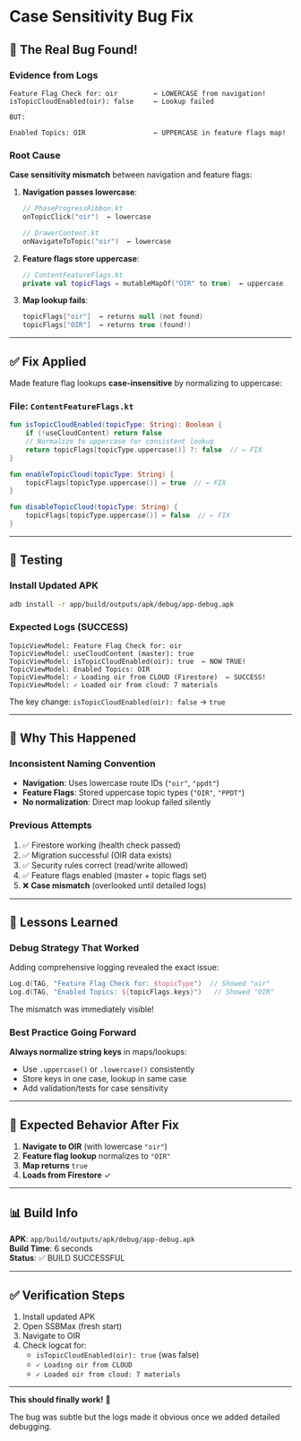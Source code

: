 # Case Sensitivity Bug Fix

## 🐛 The Real Bug Found!

### Evidence from Logs
```
Feature Flag Check for: oir         ← LOWERCASE from navigation!
isTopicCloudEnabled(oir): false     ← Lookup failed

BUT:

Enabled Topics: OIR                 ← UPPERCASE in feature flags map!
```

### Root Cause
**Case sensitivity mismatch** between navigation and feature flags:

1. **Navigation passes lowercase**:
   ```kotlin
   // PhaseProgressRibbon.kt
   onTopicClick("oir")  ← lowercase
   
   // DrawerContent.kt
   onNavigateToTopic("oir")  ← lowercase
   ```

2. **Feature flags store uppercase**:
   ```kotlin
   // ContentFeatureFlags.kt
   private val topicFlags = mutableMapOf("OIR" to true)  ← uppercase
   ```

3. **Map lookup fails**:
   ```kotlin
   topicFlags["oir"]  → returns null (not found)
   topicFlags["OIR"]  → returns true (found!)
   ```

---

## ✅ Fix Applied

Made feature flag lookups **case-insensitive** by normalizing to uppercase:

### File: `ContentFeatureFlags.kt`

```kotlin
fun isTopicCloudEnabled(topicType: String): Boolean {
    if (!useCloudContent) return false
    // Normalize to uppercase for consistent lookup
    return topicFlags[topicType.uppercase()] ?: false  // ← FIX
}

fun enableTopicCloud(topicType: String) {
    topicFlags[topicType.uppercase()] = true  // ← FIX
}

fun disableTopicCloud(topicType: String) {
    topicFlags[topicType.uppercase()] = false  // ← FIX
}
```

---

## 🧪 Testing

### Install Updated APK
```bash
adb install -r app/build/outputs/apk/debug/app-debug.apk
```

### Expected Logs (SUCCESS)
```
TopicViewModel: Feature Flag Check for: oir
TopicViewModel: useCloudContent (master): true
TopicViewModel: isTopicCloudEnabled(oir): true  ← NOW TRUE!
TopicViewModel: Enabled Topics: OIR
TopicViewModel: ✓ Loading oir from CLOUD (Firestore)  ← SUCCESS!
TopicViewModel: ✓ Loaded oir from cloud: 7 materials
```

The key change: `isTopicCloudEnabled(oir): false` → `true`

---

## 🎯 Why This Happened

### Inconsistent Naming Convention
- **Navigation**: Uses lowercase route IDs (`"oir"`, `"ppdt"`)
- **Feature Flags**: Stored uppercase topic types (`"OIR"`, `"PPDT"`)
- **No normalization**: Direct map lookup failed silently

### Previous Attempts
1. ✅ Firestore working (health check passed)
2. ✅ Migration successful (OIR data exists)
3. ✅ Security rules correct (read/write allowed)
4. ✅ Feature flags enabled (master + topic flags set)
5. ❌ **Case mismatch** (overlooked until detailed logs)

---

## 📝 Lessons Learned

### Debug Strategy That Worked
Adding comprehensive logging revealed the exact issue:
```kotlin
Log.d(TAG, "Feature Flag Check for: $topicType")  // Showed "oir"
Log.d(TAG, "Enabled Topics: ${topicFlags.keys}")   // Showed "OIR"
```

The mismatch was immediately visible!

### Best Practice Going Forward
**Always normalize string keys** in maps/lookups:
- Use `.uppercase()` or `.lowercase()` consistently
- Store keys in one case, lookup in same case
- Add validation/tests for case sensitivity

---

## 🚀 Expected Behavior After Fix

1. **Navigate to OIR** (with lowercase `"oir"`)
2. **Feature flag lookup** normalizes to `"OIR"`
3. **Map returns** `true`
4. **Loads from Firestore** ✓

---

## 📊 Build Info

**APK**: `app/build/outputs/apk/debug/app-debug.apk`  
**Build Time**: 6 seconds  
**Status**: ✅ BUILD SUCCESSFUL

---

## ✅ Verification Steps

1. Install updated APK
2. Open SSBMax (fresh start)
3. Navigate to OIR
4. Check logcat for:
   - `isTopicCloudEnabled(oir): true` (was false)
   - `✓ Loading oir from CLOUD`
   - `✓ Loaded oir from cloud: 7 materials`

---

**This should finally work!** 🎉

The bug was subtle but the logs made it obvious once we added detailed debugging.


